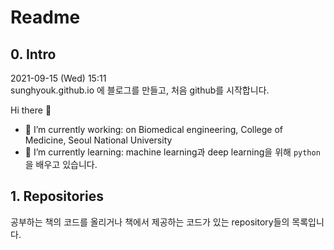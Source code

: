# Readme


## 0. Intro
2021-09-15 (Wed) 15:11  
sunghyouk.github.io 에 블로그를 만들고, 처음 github를 시작합니다.

Hi there 👋  
- 🔭 I’m currently working: on Biomedical engineering, College of Medicine, Seoul National University  
- 🌱 I’m currently learning: machine learning과 deep learning을 위해 `python`을 배우고 있습니다.

## 1. Repositories
공부하는 책의 코드를 올리거나 책에서 제공하는 코드가 있는 repository들의 목록입니다.

<!--
**sunghyouk/sunghyouk** is a ✨ _special_ ✨ repository because its `README.md` (this file) appears on your GitHub profile.

Here are some ideas to get you started:

- 🔭 I’m currently working on ...
- 🌱 I’m currently learning ...
- 👯 I’m looking to collaborate on ...
- 🤔 I’m looking for help with ...
- 💬 Ask me about ...
- 📫 How to reach me: ...
- 😄 Pronouns: ...
- ⚡ Fun fact: ...
-->
